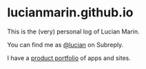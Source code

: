 # lucianmarin.github.io

This is the (very) personal log of Lucian Marin.

You can find me as [@lucian](https://subreply.com/lucian) on Subreply.

I have a [product portfolio](https://lucianmarin.com/) of apps and sites.

